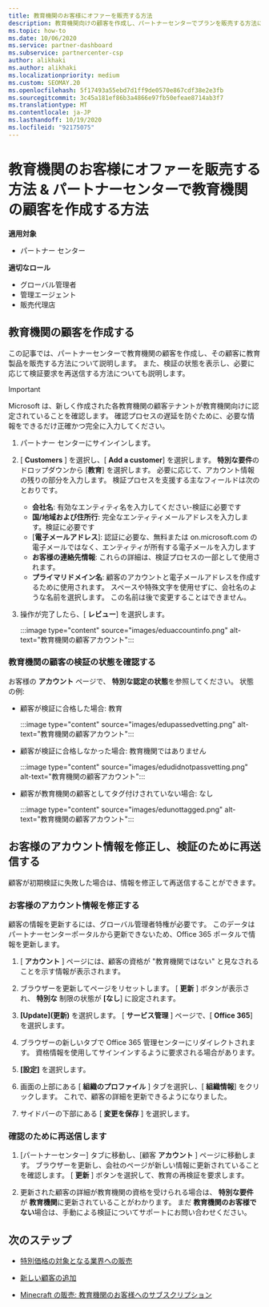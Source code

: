 ```yaml
---
title: 教育機関のお客様にオファーを販売する方法
description: 教育機関向けの顧客を作成し、パートナーセンターでプランを販売する方法について説明します。 教育機関の顧客の検証の状態を確認します。
ms.topic: how-to
ms.date: 10/06/2020
ms.service: partner-dashboard
ms.subservice: partnercenter-csp
author: alikhaki
ms.author: alikhaki
ms.localizationpriority: medium
ms.custom: SEOMAY.20
ms.openlocfilehash: 5f17493a55ebd7d1ff9de0570e867cdf38e2e3fb
ms.sourcegitcommit: 3c45a181ef86b3a4866e97fb50efeae8714ab3f7
ms.translationtype: MT
ms.contentlocale: ja-JP
ms.lasthandoff: 10/19/2020
ms.locfileid: "92175075"
---
```

# <a name="how-to-sell-offers-to-education-customers--how-to-create-an-education-customer-in-partner-center"></a>教育機関のお客様にオファーを販売する方法 & パートナーセンターで教育機関の顧客を作成する方法

**適用対象**

- パートナー センター

**適切なロール**

- グローバル管理者
- 管理エージェント
- 販売代理店

## <a name="create-an-education-customer"></a>教育機関の顧客を作成する

この記事では、パートナーセンターで教育機関の顧客を作成し、その顧客に教育製品を販売する方法について説明します。 また、検証の状態を表示し、必要に応じて検証要求を再送信する方法についても説明します。

> [!IMPORTANT]
> Microsoft は、新しく作成された各教育機関の顧客テナントが教育機関向けに認定されていることを確認します。  確認プロセスの遅延を防ぐために、必要な情報をできるだけ正確かつ完全に入力してください。

1. パートナー センターにサインインします。

2. [ **Customers** ] を選択し、[ **Add a customer**] を選択します。 **特別な要件**のドロップダウンから [**教育**] を選択します。  必要に応じて、アカウント情報の残りの部分を入力します。  検証プロセスを支援する主なフィールドは次のとおりです。

   - **会社名**: 有効なエンティティ名を入力してください-検証に必要です
   - **国/地域および住所行**: 完全なエンティティメールアドレスを入力します。検証に必要です
   - [**電子メールアドレス**]: 認証に必要な、無料または on.microsoft.com の電子メールではなく、エンティティが所有する電子メールを入力します
   - **お客様の連絡先情報**: これらの詳細は、検証プロセスの一部として使用されます。
   - **プライマリドメイン名**: 顧客のアカウントと電子メールアドレスを作成するために使用されます。  スペースや特殊文字を使用せずに、会社名のような名前を選択します。  この名前は後で変更することはできません。

3. 操作が完了したら、[ **レビュー**] を選択します。

   :::image type="content" source="images/eduaccountinfo.png" alt-text="教育機関の顧客アカウント":::

### <a name="confirm-your-education-customers-verification-status"></a>教育機関の顧客の検証の状態を確認する

お客様の **アカウント** ページで、 **特別な認定の状態**を参照してください。
状態の例:

- 顧客が検証に合格した場合: 教育

   :::image type="content" source="images/edupassedvetting.png" alt-text="教育機関の顧客アカウント":::

- 顧客が検証に合格しなかった場合: 教育機関ではありません

   :::image type="content" source="images/edudidnotpassvetting.png" alt-text="教育機関の顧客アカウント":::

- 顧客が教育機関の顧客としてタグ付けされていない場合: なし

   :::image type="content" source="images/edunottagged.png" alt-text="教育機関の顧客アカウント":::

## <a name="correct-the-customer-account-info-and-resubmit-for-verification"></a>お客様のアカウント情報を修正し、検証のために再送信する

顧客が初期検証に失敗した場合は、情報を修正して再送信することができます。

### <a name="correct-the-customer-account-information"></a>お客様のアカウント情報を修正する

顧客の情報を更新するには、グローバル管理者特権が必要です。 このデータはパートナーセンターポータルから更新できないため、Office 365 ポータルで情報を更新します。

1. [ **アカウント** ] ページには、顧客の資格が "教育機関ではない" と見なされることを示す情報が表示されます。

2. ブラウザーを更新してページをリセットします。 [ **更新** ] ボタンが表示され、 **特別な** 制限の状態が **[なし**] に設定されます。

3. **[Update]\(更新\)** を選択します。 [ **サービス管理** ] ページで、[ **Office 365**] を選択します。

4. ブラウザーの新しいタブで Office 365 管理センターにリダイレクトされます。 資格情報を使用してサインインするように要求される場合があります。

5. **[設定]** を選択します。

6. 画面の上部にある [ **組織のプロファイル** ] タブを選択し、[ **組織情報**] をクリックします。 これで、顧客の詳細を更新できるようになりました。

7. サイドバーの下部にある [ **変更を保存** ] を選択します。  

### <a name="resubmit-for-verification"></a>確認のために再送信します

1. [パートナーセンター] タブに移動し、[顧客 **アカウント** ] ページに移動します。 ブラウザーを更新し、会社のページが新しい情報に更新されていることを確認します。 [ **更新** ] ボタンを選択して、教育の再検証を要求します。

2. 更新された顧客の詳細が教育機関の資格を受けられる場合は、 **特別な要件** が **教育機関**に更新されていることがわかります。 まだ **教育機関のお客様でない**場合は、手動による検証についてサポートにお問い合わせください。

## <a name="next-steps"></a>次のステップ

- [特別価格の対象となる業界への販売](get-special-pricing-for-offers.md)

- [新しい顧客の追加](add-a-new-customer.md)

- [Minecraft の販売: 教育機関のお客様へのサブスクリプション](minecraft-subscriptions.md)
